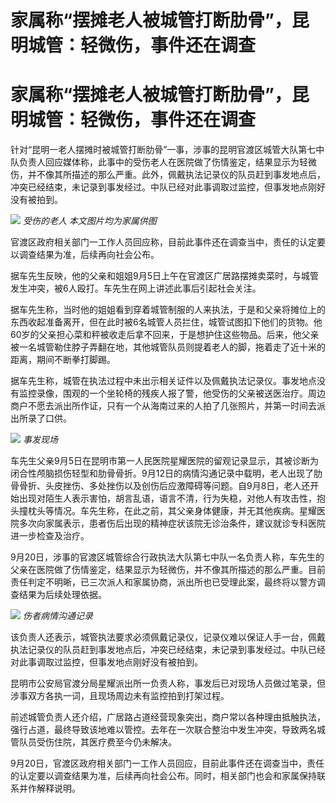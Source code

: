 # 家属称“摆摊老人被城管打断肋骨”，昆明城管：轻微伤，事件还在调查

# 家属称“摆摊老人被城管打断肋骨”，昆明城管：轻微伤，事件还在调查

针对“昆明一老人摆摊时被城管打断肋骨”一事，涉事的昆明官渡区城管大队第七中队负责人回应媒体称，此事中的受伤老人在医院做了伤情鉴定，结果显示为轻微伤，并不像其所描述的那么严重。此外，佩戴执法记录仪的队员赶到事发地点后，冲突已经结束，未记录到事发经过。中队已经对此事调取过监控，但事发地点刚好没有被拍到。

![](https://inews.gtimg.com/om_bt/OtXkBsN1a6k5P9K1JBmGkMibke2u89m-1oKVw6NTGG6v0AA/1000)
_受伤的老人 本文图片均为家属供图_

官渡区政府相关部门一工作人员回应称，目前此事件还在调查当中，责任的认定要以调查结果为准，后续再向社会公布。

据车先生反映，他的父亲和姐姐9月5日上午在官渡区广居路摆摊卖菜时，与城管发生冲突，被6人殴打。车先生在网上讲述此事后引起社会关注。

据车先生称，当时他的姐姐看到穿着城管制服的人来执法，于是和父亲将摊位上的东西收起准备离开，但在此时被6名城管人员拦住，城管试图扣下他们的货物。他60岁的父亲担心菜和秤被收走后拿不回来，于是想护住这些物品。后来，他父亲被一名城管勒住脖子弄翻在地，其他城管队员则提着老人的脚，拖着走了近十米的距离，期间不断拳打脚踢。

据车先生称，城管在执法过程中未出示相关证件以及佩戴执法记录仪。事发地点没有监控录像，围观的一个坐轮椅的残疾人报了警，他受伤的父亲被送医治疗。周边商户不愿去派出所作证，只有一个从海南过来的人拍了几张照片，并第一时间去派出所录了口供。

![](https://inews.gtimg.com/om_bt/O6STYWW8vGfpkaqOreTz_D2Vaaj6MbhimJyzc8xuvsIvEAA/1000)
_事发现场_

车先生父亲9月5日在昆明市第一人民医院星耀医院的留观记录显示，其被诊断为闭合性颅脑损伤轻型和肋骨骨折。9月12日的病情沟通记录中载明，老人出现了肋骨骨折、头皮挫伤、多处挫伤以及创伤后应激障碍等问题。自9月8日，老人还开始出现对陌生人表示害怕，胡言乱语，语言不清，行为失稳，对他人有攻击性，抱头撞枕头等情况。车先生称，在此之前，其父亲身体健康，并无其他疾病。星耀医院多次向家属表示，患者伤后出现的精神症状该院无诊治条件，建议就诊专科医院进一步检查及治疗。

9月20日，涉事的官渡区城管综合行政执法大队第七中队一名负责人称，车先生的父亲在医院做了伤情鉴定，结果显示为轻微伤，并不像其所描述的那么严重。目前责任判定不明晰，已三次派人和家属协商，派出所也已受理此案，最终将以警方调查结果为后续处理依据。

![](https://inews.gtimg.com/om_bt/OPcQcobC8STKTGJPzlNuRiPm8Efi99D-IhAc6CZRrp8JMAA/1000)
_伤者病情沟通记录_

该负责人还表示，城管执法要求必须佩戴记录仪，记录仪难以保证人手一台，佩戴执法记录仪的队员赶到事发地点后，冲突已经结束，未记录到事发经过。中队已经对此事调取过监控，但事发地点刚好没有被拍到。

昆明市公安局官渡分局星耀派出所一负责人称，事发后已对现场人员做过笔录，但涉事双方各执一词，且现场周边未有监控拍到打架过程。

前述城管负责人还介绍，广居路占道经营现象突出，商户常以各种理由抵触执法，强行占道，最终导致该地难以管控。去年在一次联合整治中发生冲突，导致两名城管队员受伤住院，其医疗费至今仍未解决。

9月20日，官渡区政府相关部门一工作人员回应，目前此事件还在调查当中，责任的认定要以调查结果为准，后续再向社会公布。同时，相关部门也会和家属保持联系并作解释说明。

